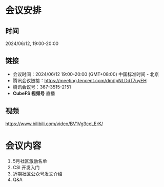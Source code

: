 # 会议安排

## 时间

2024/06/12,  19:00-20:00

## 链接

+ 会议时间：2024/06/12 19:00-20:00 (GMT+08:00) 中国标准时间 - 北京
+ 腾讯会议链接：https://meeting.tencent.com/dm/IpNLDdT7uyEH
+ 腾讯会议号：367-3515-2151
+ **CubeFS 视频号** 直播

## 视频
https://www.bilibili.com/video/BV1Vg3ceLErK/


# 会议内容

1. 5月社区激励名单
2. CSI 开发入门
3. 近期社区公众号发文介绍
4. Q&A

